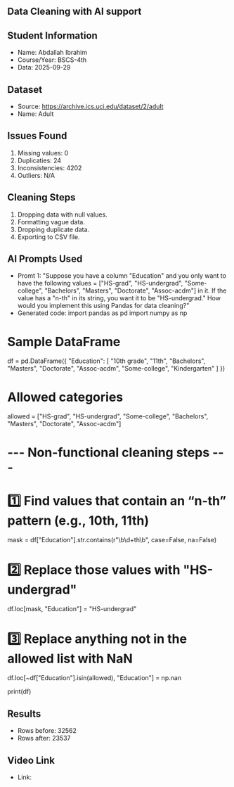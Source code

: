 ## Data Cleaning with AI support

## Student Information
 - Name: Abdallah Ibrahim
 - Course/Year: BSCS-4th
 - Data: 2025-09-29

## Dataset
 - Source: https://archive.ics.uci.edu/dataset/2/adult
 - Name: Adult
 
## Issues Found
 1. Missing values: 0
 2. Duplicaties: 24
 3. Inconsistencies: 4202
 4. Outliers: N/A

 ## Cleaning Steps
 1. Dropping data with null values.
 2. Formatting vague data.
 3. Dropping duplicate data.
 4. Exporting to CSV file.
 
## AI Prompts Used
 - Promt 1: "Suppose you have a column "Education" and you only want to have the following values = ["HS-grad", "HS-undergrad", "Some-college", "Bachelors", "Masters", "Doctorate", "Assoc-acdm"] in it. If the value has a "n-th" in its string, you want it to be "HS-undergrad." How would you implement this using Pandas for data cleaning?"
 - Generated code:
import pandas as pd
import numpy as np

# Sample DataFrame
df = pd.DataFrame({
    "Education": [
        "10th grade", "11th", "Bachelors", "Masters",
        "Doctorate", "Assoc-acdm", "Some-college", "Kindergarten"
    ]
})

# Allowed categories
allowed = ["HS-grad", "HS-undergrad", "Some-college",
           "Bachelors", "Masters", "Doctorate", "Assoc-acdm"]

# --- Non-functional cleaning steps ---

# 1️⃣  Find values that contain an “n-th” pattern (e.g., 10th, 11th)
mask = df["Education"].str.contains(r"\b\d+th\b", case=False, na=False)

# 2️⃣  Replace those values with "HS-undergrad"
df.loc[mask, "Education"] = "HS-undergrad"

# 3️⃣  Replace anything not in the allowed list with NaN
df.loc[~df["Education"].isin(allowed), "Education"] = np.nan

print(df)

 
## Results
 - Rows before: 32562
 - Rows after: 23537
 
## Video Link
 - Link: 
